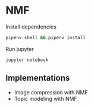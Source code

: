 # NMF

Install dependencies

```bash
pipenv shell && pipenv install
```

Run jupyter

```
jupyter notebook
```

## Implementations

- Image compression with NMF
- Topic modeling with NMF